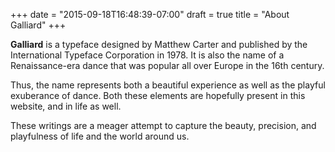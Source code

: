 +++
date = "2015-09-18T16:48:39-07:00"
draft = true
title = "About Galliard"
+++

**Galliard** is a typeface designed by Matthew Carter and
published by the International Typeface Corporation in 1978.
It is also the name of a Renaissance-era dance that was
popular all over Europe in the 16th century.

Thus, the name represents both a beautiful experience as well
as the playful exuberance of dance. Both these elements
are hopefully present in this website, and in life as well.

These writings are a meager attempt to capture the beauty, precision,
and playfulness of life and the world around us.